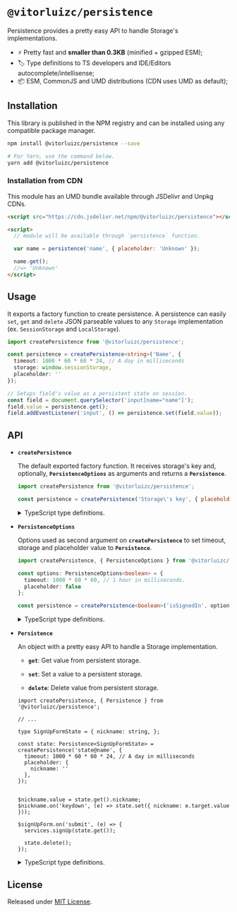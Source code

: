 # `@vitorluizc/persistence`

Persistence provides a pretty easy API to handle Storage's implementations.

- :zap: Pretty fast and **smaller than 0.3KB** (minified + gzipped ESM);
- :label: Type definitions to TS developers and IDE/Editors autocomplete/intellisense;
- :package: ESM, CommonJS and UMD distributions (CDN uses UMD as default);

## Installation

This library is published in the NPM registry and can be installed using any compatible package manager.

```sh
npm install @vitorluizc/persistence --save

# For Yarn, use the command below.
yarn add @vitorluizc/persistence
```

### Installation from CDN

This module has an UMD bundle available through JSDelivr and Unpkg CDNs.

```html
<script src="https://cdn.jsdelivr.net/npm/@vitorluizc/persistence"></script>

<script>
  // module will be available through `persistence` function.

  var name = persistence('name', { placeholder: 'Unknown' });

  name.get();
  //=> 'Unknown'
</script>
```

## Usage

It exports a factory function to create persistence. A persistence can easily `set`, `get` and `delete` JSON parseable values to any `Storage` implementation (ex. `SessionStorage` and `LocalStorage`).

```ts
import createPersistence from '@vitorluizc/persistence';

const persistence = createPersistence<string>('Name', {
  timeout: 1000 * 60 * 60 * 24, // A day in milliseconds
  storage: window.sessionStorage,
  placeholder: ''
});

// Setups field's value as a persistent state on session.
const field = document.querySelector('input[name="name"]');
field.value = persistence.get();
field.addEventListener('input', () => persistence.set(field.value));
```

## API

- **`createPersistence`**

  The default exported factory function. It receives storage's key and, optionally, **`PersistenceOptions`** as arguments and returns a **`Persistence`**.

  ```js
  import createPersistence from '@vitorluizc/persistence';

  const persistence = createPersistence('Storage\'s key', { placeholder: 'None' });
  ```

  <details>
    <summary>TypeScript type definitions.</summary>

  <br />

  ```ts
  declare const createPersistence: {
    <T = any, U = T> (
      name: string,
      options: PersistenceOptions & {
        placeholder: U;
      }
    ): Persistence<T, U>;

    <T = any, U = T | undefined> (
      name: string,
      options?: PersistenceOptions<U>
    ): Persistence<T, U>;
  };

  export default createPersistence;
  ```
  </details>

- **`PersistenceOptions`**

  Options used as second argument on **`createPersistence`** to set timeout, storage and placeholder value to **`Persistence`**.

  ```ts
  import createPersistence, { PersistenceOptions } from '@vitorluizc/persistence';

  const options: PersistenceOptions<boolean> = {
    timeout: 1000 * 60 * 60, // 1 hour in milliseconds.
    placeholder: false
  };

  const persistence = createPersistence<boolean>('isSignedIn', options);
  ```

  <details>
    <summary>TypeScript type definitions.</summary>

  <br />

  ```ts
  export interface PersistenceOptions <T = any> {
    storage?: IStorage;
    timeout?: number;
    placeholder?: T;
  }
  ```
  </details>

- **`Persistence`**

  An object with a pretty easy API to handle a Storage implementation.

  - **`get`**: Get value from persistent storage.

  - **`set`**: Set a value to a persistent storage.

  - **`delete`**: Delete value from persistent storage.

  ```tsx
  import createPersistence, { Persistence } from '@vitorluizc/persistence';

  // ...

  type SignUpFormState = { nickname: string, };

  const state: Persistence<SignUpFormState> = createPersistence('state@name', {
    timeout: 1000 * 60 * 60 * 24, // A day in milliseconds
    placeholder: {
      nickname: ''
    },
  });


  $nickname.value = state.get().nickname;
  $nickname.on('keydown', (e) => state.set({ nickname: e.target.value }));

  $signUpForm.on('submit', (e) => {
    services.signUp(state.get());

    state.delete();
  });
  ```

  <details>
    <summary>TypeScript type definitions.</summary>

  <br />

  ```ts
  export interface Persistence <T = any, U = (T | undefined)> {
    get (): T | U;
    set (value: T): void;
    delete (): void;
  }
  ```
  </details>

## License

Released under [MIT License](./LICENSE).
